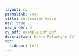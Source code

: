 ```yaml
---
layout: cv
permalink: /cv/
title: Curriculum Vitae
nav: true
nav_order: 3
cv_pdf: example_pdf.pdf
description: Hanna Polasky's CV
toc:
  sidebar: left
---
```

